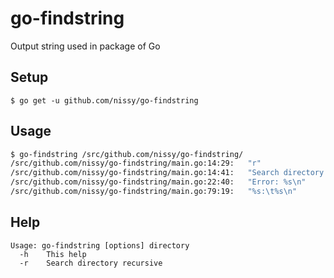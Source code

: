 # go-findstring
Output string used in package of Go

## Setup
```
$ go get -u github.com/nissy/go-findstring
```


## Usage
```bash
$ go-findstring /src/github.com/nissy/go-findstring/
/src/github.com/nissy/go-findstring/main.go:14:29:   "r"
/src/github.com/nissy/go-findstring/main.go:14:41:   "Search directory recursive."
/src/github.com/nissy/go-findstring/main.go:22:40:   "Error: %s\n"
/src/github.com/nissy/go-findstring/main.go:79:19:   "%s:\t%s\n"
```

## Help
```
Usage: go-findstring [options] directory
  -h    This help
  -r    Search directory recursive
```
